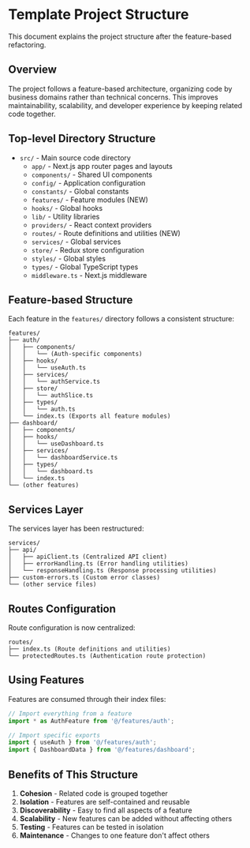 # Template Project Structure

This document explains the project structure after the feature-based refactoring.

## Overview

The project follows a feature-based architecture, organizing code by business domains rather than technical concerns. This improves maintainability, scalability, and developer experience by keeping related code together.

## Top-level Directory Structure

- `src/` - Main source code directory
  - `app/` - Next.js app router pages and layouts
  - `components/` - Shared UI components
  - `config/` - Application configuration
  - `constants/` - Global constants
  - `features/` - Feature modules (NEW)
  - `hooks/` - Global hooks
  - `lib/` - Utility libraries
  - `providers/` - React context providers
  - `routes/` - Route definitions and utilities (NEW)
  - `services/` - Global services
  - `store/` - Redux store configuration
  - `styles/` - Global styles
  - `types/` - Global TypeScript types
  - `middleware.ts` - Next.js middleware

## Feature-based Structure

Each feature in the `features/` directory follows a consistent structure:

```
features/
├── auth/
│   ├── components/
│   │   └── (Auth-specific components)
│   ├── hooks/
│   │   └── useAuth.ts
│   ├── services/
│   │   └── authService.ts
│   ├── store/
│   │   └── authSlice.ts
│   ├── types/
│   │   └── auth.ts
│   └── index.ts (Exports all feature modules)
├── dashboard/
│   ├── components/
│   ├── hooks/
│   │   └── useDashboard.ts
│   ├── services/
│   │   └── dashboardService.ts
│   ├── types/
│   │   └── dashboard.ts
│   └── index.ts
└── (other features)
```

## Services Layer

The services layer has been restructured:

```
services/
├── api/
│   ├── apiClient.ts (Centralized API client)
│   ├── errorHandling.ts (Error handling utilities)
│   └── responseHandling.ts (Response processing utilities)
├── custom-errors.ts (Custom error classes)
└── (other service files)
```

## Routes Configuration

Route configuration is now centralized:

```
routes/
├── index.ts (Route definitions and utilities)
└── protectedRoutes.ts (Authentication route protection)
```

## Using Features

Features are consumed through their index files:

```javascript
// Import everything from a feature
import * as AuthFeature from '@/features/auth';

// Import specific exports
import { useAuth } from '@/features/auth';
import { DashboardData } from '@/features/dashboard';
```

## Benefits of This Structure

1. **Cohesion** - Related code is grouped together
2. **Isolation** - Features are self-contained and reusable
3. **Discoverability** - Easy to find all aspects of a feature
4. **Scalability** - New features can be added without affecting others
5. **Testing** - Features can be tested in isolation
6. **Maintenance** - Changes to one feature don't affect others
